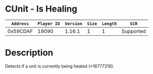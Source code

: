 # CUnit - Is Healing

| `Address` | `Player ID` | `Version` | `Size` | `Length` | `SCR` |
| ---------- | ----------- | --------- | ------ | -------- | ---- |
| 0x59CDAF | 19090 | 1.16.1 | 1 | 1 | Supported |

# Description

Detects if a unit is currently being healed (*16777216).